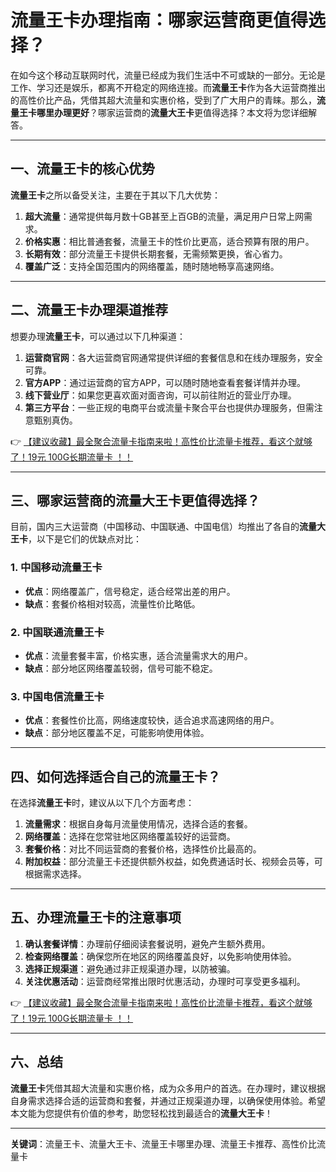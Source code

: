 # 流量王卡办理指南：哪家运营商更值得选择？

在如今这个移动互联网时代，流量已经成为我们生活中不可或缺的一部分。无论是工作、学习还是娱乐，都离不开稳定的网络连接。而**流量王卡**作为各大运营商推出的高性价比产品，凭借其超大流量和实惠价格，受到了广大用户的青睐。那么，**流量王卡哪里办理更好**？哪家运营商的**流量大王卡**更值得选择？本文将为您详细解答。

---

## 一、流量王卡的核心优势

**流量王卡**之所以备受关注，主要在于其以下几大优势：

1. **超大流量**：通常提供每月数十GB甚至上百GB的流量，满足用户日常上网需求。
2. **价格实惠**：相比普通套餐，流量王卡的性价比更高，适合预算有限的用户。
3. **长期有效**：部分流量王卡提供长期套餐，无需频繁更换，省心省力。
4. **覆盖广泛**：支持全国范围内的网络覆盖，随时随地畅享高速网络。

---

## 二、流量王卡办理渠道推荐

想要办理**流量王卡**，可以通过以下几种渠道：

1. **运营商官网**：各大运营商官网通常提供详细的套餐信息和在线办理服务，安全可靠。
2. **官方APP**：通过运营商的官方APP，可以随时随地查看套餐详情并办理。
3. **线下营业厅**：如果您更喜欢面对面咨询，可以前往附近的营业厅办理。
4. **第三方平台**：一些正规的电商平台或流量卡聚合平台也提供办理服务，但需注意甄别真伪。

👉 [【建议收藏】最全聚合流量卡指南来啦！高性价比流量卡推荐，看这个就够了！19元 100G长期流量卡 ！！](https://bit.ly/Liuliangka)

---

## 三、哪家运营商的流量大王卡更值得选择？

目前，国内三大运营商（中国移动、中国联通、中国电信）均推出了各自的**流量大王卡**，以下是它们的优缺点对比：

### 1. 中国移动流量王卡
- **优点**：网络覆盖广，信号稳定，适合经常出差的用户。
- **缺点**：套餐价格相对较高，流量性价比略低。

### 2. 中国联通流量王卡
- **优点**：流量套餐丰富，价格实惠，适合流量需求大的用户。
- **缺点**：部分地区网络覆盖较弱，信号可能不稳定。

### 3. 中国电信流量王卡
- **优点**：套餐性价比高，网络速度较快，适合追求高速网络的用户。
- **缺点**：部分地区覆盖不足，可能影响使用体验。

---

## 四、如何选择适合自己的流量王卡？

在选择**流量王卡**时，建议从以下几个方面考虑：

1. **流量需求**：根据自身每月流量使用情况，选择合适的套餐。
2. **网络覆盖**：选择在您常驻地区网络覆盖较好的运营商。
3. **套餐价格**：对比不同运营商的套餐价格，选择性价比最高的。
4. **附加权益**：部分流量王卡还提供额外权益，如免费通话时长、视频会员等，可根据需求选择。

---

## 五、办理流量王卡的注意事项

1. **确认套餐详情**：办理前仔细阅读套餐说明，避免产生额外费用。
2. **检查网络覆盖**：确保您所在地区的网络覆盖良好，以免影响使用体验。
3. **选择正规渠道**：避免通过非正规渠道办理，以防被骗。
4. **关注优惠活动**：运营商经常推出限时优惠活动，办理时可享受更多福利。

👉 [【建议收藏】最全聚合流量卡指南来啦！高性价比流量卡推荐，看这个就够了！19元 100G长期流量卡 ！！](https://bit.ly/Liuliangka)

---

## 六、总结

**流量王卡**凭借其超大流量和实惠价格，成为众多用户的首选。在办理时，建议根据自身需求选择合适的运营商和套餐，并通过正规渠道办理，以确保使用体验。希望本文能为您提供有价值的参考，助您轻松找到最适合的**流量大王卡**！

---

**关键词**：流量王卡、流量大王卡、流量王卡哪里办理、流量王卡推荐、高性价比流量卡